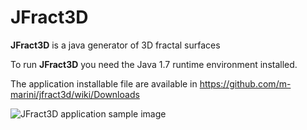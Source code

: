 # JFract3D


**JFract3D** is a java generator of 3D fractal surfaces

To run **JFract3D** you need the Java 1.7 runtime environment installed.

The application installable file are available in https://github.com/m-marini/jfract3d/wiki/Downloads

![JFract3D application sample image](https://raw.github.com/m-marini/jfract3d/master/jfract3d-swing/images/jfract3d-sample.png)
